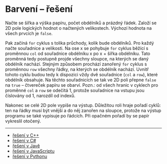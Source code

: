 # Barvení – řešení

Načte se šířka a výška papíru, počet obdélníků a prázdný řádek. Založí se 2D pole logických hodnot o načtených
velikostech. Výchozí hodnota na všech prvcích je `false`.

Pak začíná `for` cyklus s tolika průchody, kolik bude obdélníků. Pro každý načte souřadnice a velikosti. Na ose x se
pohybuje `for` cyklus běžící s proměnnou `col` od souřadnice obdélníku x po x + šířka obdélníku. Tato proměnná tedy
postupně projde všechny sloupce, na kterých se daný obdélník nachází. Stejným způsobem prochází zanořený `for` cyklus s
proměnnou `row` všechny řádky, na kterých se obdélník nachází. Uvnitř tohoto cyklu budou tedy k dispozici vždy dvě
souřadnice (`col` a `row`), které obdélník obsahuje. Na těchto souřadnicích se tak ve 2D poli přepne `false` na `true` –
čtvereček papíru se obarví. Pozn.: od všech hranic v cyklech pro proměnné `col` a `row` se odečítá 1, protože souřadnice
na vstupu jsou číslovány od 1, narozdíl od indexů.

Nakonec se celé 2D pole vypíše na výstup. Důležitou roli hraje pořadí cyklů: ten na řádky musí být vnější a do něj
zanořen na sloupce, protože na výstup programu se také vypisuje po řádcích. Při opačném pořadí by se papír vykreslil
otočený.

---

- [řešení v C++](main.cpp)
- [řešení v C#](main.cs)
- [řešení v Javě](main.java)
- [řešení v JavaScriptu](main.js)
- [řešení v Pythonu](main.py)
